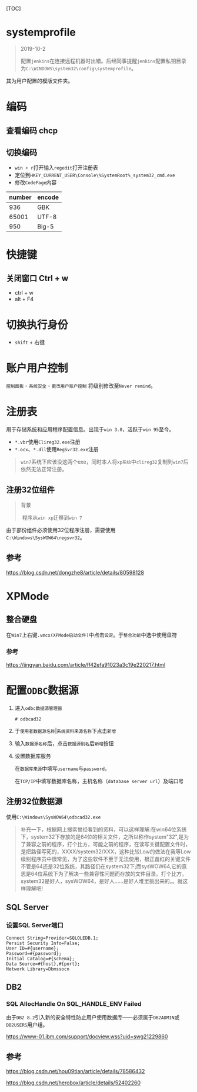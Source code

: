 [TOC]

# systemprofile

> 2019-10-2
>
> 配置`jenkins`在连接远程机器时出错。后经同事提醒`jenkins`配置私钥目录为`C:\WINDOWS\system32\config\systemprofile`。

其为用户配置的模版文件夹。

# 编码

## 查看编码 chcp

## 切换编码

- `win + r`打开输入`regedit`打开注册表
- 定位到`HKEY_CURRENT_USER\Console\%SystemRoot%_system32_cmd.exe`
- 修改`CodePage`内容

| number | encode |
| ------ | ------ |
| 936    | GBK    |
| 65001    | UTF-8    |
| 950  | Big-5 |


# 快捷键

## 关闭窗口 Ctrl + w

- ctrl + w
- alt + F4

# 切换执行身份

- `shift` + 右键

# 账户用户控制

`控制面板` - `系统安全` - `更改用户账户控制` 将级别修改至`Never remind`。

# 注册表

用于存储系统和应用程序配置信息。出现于`win 3.0`，活跃于`win 95`至今。

- `*.vbr`使用`Clireg32.exe`注册
- `*.ocx`、`*.dll`使用`RegSvr32.exe`注册

> `win7`系统下应该没这两个exe，同时本人将`xp系统`中`clireg32`复制到`win7`后依然无法正常注册。

## 注册32位组件

> 背景
>
> ​	程序从`win xp`迁移到`win 7`

由于部份组件必须使用32位程序注册，需要使用`C:\Windows\SysWOW64\regsvr32`。

## 参考

https://blog.csdn.net/dongzhe8/article/details/80598128

# XPMode

## 整合硬盘

在`Win7`上右键`.vmcx(XPMode启动文件)`中点击`设定`。于`整合功能`中选中使用盘符

### 参考

https://jingyan.baidu.com/article/ff42efa91023a3c19e220217.html

# 配置`ODBC`数据源

1. 进入`odbc数据源管理器`

   ```shell
   # odbcad32
   ```

2. 于`使用者数据源名称`|`系统资料来源名称`下点击`新增`

3. 输入`数据源名称`后，点击`数据源别名`后`新增`按钮

4. 设置数据库服务

   在`数据库来源`中填写`username`与`password`，

   在`TCP/IP`中填写数据库名称，主机名称（`database server url`）及端口号

## 注册32位数据源

使用`C:\Windows\SysWOW64\odbcad32.exe`

> 补充一下，根据网上搜索曾经看到的资料，可以这样理解:在win64位系统下，system32下存放的是64位的相关文件，之所以称作system"32",是为了兼容之前的程序，打个比方，可能之前的程序，在读写关键配置文件时，是把路径写死的，XXXX/system32/XXX，这种比较Low的做法在我等Low级别程序员中很常见，为了这些软件不至于无法使用，根正苗红的关键文件不管是64还是32位系统，其路径仍在system32下;而sysWOW64,它的意思是64位系统下为了解决一些兼容性问题而存放的文件目录。打个比方，system32是好人，sysWOW64，是好人……是好人堆里挑出来的。。就这样理解吧!

## SQL Server

### 设置SQL Server端口

``` text 
Connect String=Provider=SQLOLEDB.1;
Persist Security Info=False;
User ID=#{username};
Password=#{password};
Initial Catalog=#{schema};
Data Source=#{host},#{port};
Network Library=Dbmssocn
```

## DB2

### SQL AllocHandle On SQL_HANDLE_ENV Failed

由于`DB2 8.2`引入新的安全特性防止用户使用数据库——必须属于`DB2ADMIN`或`DB2USERS`用户组。

https://www-01.ibm.com/support/docview.wss?uid=swg21229860

## 参考 

https://blog.csdn.net/hou09tian/article/details/78586432

https://blog.csdn.net/herobox/article/details/52402260